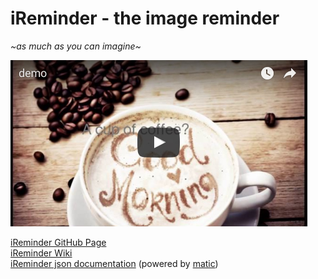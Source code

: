 # iReminder - the image reminder
_~as much as you can imagine~_  
  
<a href="https://youtu.be/iHxrPPUTORY" target="_blank"><img border="0" alt="semile viewer PNG format sample" src="https://raw.githubusercontent.com/r-kan/r-kan.github.io/master/images/iReminder/demo_head.jpg" width="475" height="266"></a>  
  
<a href='https://github.com/r-kan/iReminder'>iReminder GitHub Page</a>  
<a href='https://github.com/r-kan/iReminder/wiki'>iReminder Wiki</a>  
<a href='https://r-kan.github.io/iReminder-json-doc/index.html'>iReminder json documentation</a> (powered by <a href='https://github.com/mattyod/matic'>matic</a>)  
